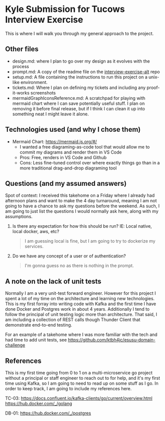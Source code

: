 # Kyle Submission for Tucows Interview Exercise 

This is where I will walk you through my general approach to the project. 

## Other files
- design.md: where I plan to go over my design as it evolves with the process
- prompt.md: A copy of the readme file on the [interview-exercise-alt](https://github.com/tucows/interview-exercise-alt) repo
- setup.md: A file containing the instructions to run this project on a unix-like environment. 
- tickets.md: Where I plan on defining my tickets and including any proof-it-works screenshots
- mermaidGraphIconsReference.md: A scratchpad for playing with mermaid chart where I can save potentially useful stuff. I plan on removing it before final release, but if I think I can clean it up into something neat I might leave it alone. 

## Technologies used (and why I chose them)
- Mermaid Chart: https://mermaid.js.org/#/
  - I wanted a free diagraming-as-code tool that would allow me to commit my diagrams and render them in VS Code
  - Pros: Free, renders in VS Code and Github
  - Cons: Less fine-tuned control over where exactly things go than in a more traditional drag-and-drop diagraming tool


## Questions (and my assumed answers)
Spot of context: I received this takehome on a Friday where I already had afternoon plans and want to make the 4 day turnaround, meaning I am not going to have a chance to ask my questions before the weekend. As such, I am going to just list the questions I would normally ask here, along with my assumptions.

1) Is there any expectation for how this should be run? IE: Local native, local docker, aws, etc?
    > I am guessing local is fine, but I am going to try to dockerize my services.
2) Do we have any concept of a user or of authentication?
    > I'm gonna guess no as there is nothing in the prompt. 

## A note on the lack of unit tests
Normally I am a very unit-test forward engineer. However for this project I spent a lot of my time on the architecture and learning new technologies. This is my first forray into writing code with Kafka and the first time I have done Docker and Postgres work in about 4 years. Additionally I tend to follow the principal of unit testing logic more than architecture. That said, I am including a collection of REST calls though Thunder Client that demonstrate end-to-end testing. 

For an example of a takehome where I was more familiar with the tech and had time to add unit tests, see https://github.com/ktbh4jc/esusu-domain-challenge 

## References
This is my first time going from 0 to 1 on a multi-microservice go project without a principal or staff engineer to reach out to for help, and it's my first time using Kafka, so I am going to need to read up on some stuff as I go. In order to keep track, I am going to include my references here. 

TC-03: 
  https://docs.confluent.io/kafka-clients/go/current/overview.html 
  https://hub.docker.com/_/golang

DB-01:
  https://hub.docker.com/_/postgres 